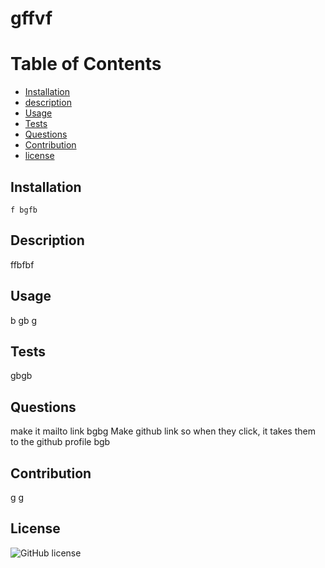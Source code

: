 # gffvf

  # Table of Contents 
  - [Installation](#installation)
  - [description](#description)
  - [Usage](#usage)
  - [Tests](#tests)
  - [Questions](#questions)
  - [Contribution](#contribution)
  - [license](#license)

  ## Installation
    f bgfb

  ## Description 
  ffbfbf

  ## Usage 
  b gb g

  ## Tests
  gbgb

  ## Questions 
  make it mailto link
  bgbg
  Make github link so when they click, it takes them to the github profile
  bgb

  ## Contribution
   g g

  ## License
  ![GitHub license](https://img.shields.io/badge/license-Apache2.0-green.svg)
  
